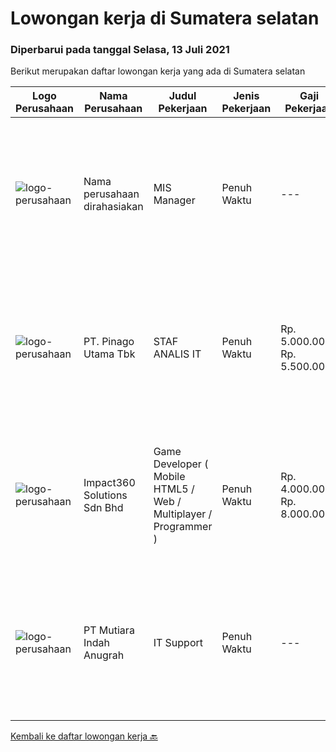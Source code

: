 
  # Lowongan kerja di Sumatera selatan

  ### Diperbarui pada tanggal Selasa, 13 Juli 2021

  Berikut merupakan daftar lowongan kerja yang ada di Sumatera selatan

  |Logo Perusahaan | Nama Perusahaan | Judul Pekerjaan | Jenis Pekerjaan | Gaji Pekerjaan | Lokasi | Deskripsi | Tanggal diunggah | Pranala |
  | -------------- | --------------- | --------------- | --------- | --------- | -------------- | ------- | ----------- | ----------- |
  |![logo-perusahaan](https://us.123rf.com/450wm/pavelstasevich/pavelstasevich1811/pavelstasevich181101027/112815900-stock-vector-no-image-available-icon-flat-vector.jpg?ver=6)|Nama perusahaan dirahasiakan|MIS Manager|Penuh Waktu|---|Bali|Pendidikan minimal S1 segala jurusan Memiliki pengetahuan mengenai PHP dan bahasa pemrograman lainnya atau menguasai jaringan Gaji negotiable...|Sabtu, 03 Juli 2021|https://www.jobstreet.co.id/id/job/mis-manager-3570970?token=0~32f1e1a7-1a14-4811-866e-eea18ec48a34&sectionRank=1&jobId=jobstreet-id-job-3570970|
|![logo-perusahaan](https://image-service-cdn.seek.com.au/78cc1b5cbfe79e52da7b805355a2f8076735787c/ee4dce1061f3f616224767ad58cb2fc751b8d2dc)|PT. Pinago Utama Tbk|STAF ANALIS IT|Penuh Waktu|Rp. 5.000.000-Rp. 5.500.000|Sumatera Selatan|Kualifikasi: Strata-1 Jurusan Sistem Informatika Pengalaman minimal 3 Tahun di Perusahaan Perkebunan Mampu membuat dan mengembangkan Aplikasi untuk...|Rabu, 23 Juni 2021|https://www.jobstreet.co.id/id/job/staf-analis-it-3564086?token=0~32f1e1a7-1a14-4811-866e-eea18ec48a34&sectionRank=2&jobId=jobstreet-id-job-3564086|
|![logo-perusahaan](https://image-service-cdn.seek.com.au/06b729438205195a03d4bcec08ce1ddd5d9c1576/ee4dce1061f3f616224767ad58cb2fc751b8d2dc)|Impact360 Solutions Sdn Bhd|Game Developer ( Mobile HTML5 / Web / Multiplayer / Programmer )|Penuh Waktu|Rp. 4.000.000-Rp. 8.000.000|Aceh|We are hiring remote HTML5 game developers from all parts of Indonesia. If you have real experience building HTML5 games or applications, you're...|Selasa, 22 Juni 2021|https://www.jobstreet.co.id/id/job/game-developer-mobile-html5-web-multiplayer-programmer-4597348/origin/my?token=0~32f1e1a7-1a14-4811-866e-eea18ec48a34&sectionRank=3&jobId=jobstreet-my-job-4597348|
|![logo-perusahaan](https://image-service-cdn.seek.com.au/b0146ca1bff62016b08761a93c013267e0643d14/ee4dce1061f3f616224767ad58cb2fc751b8d2dc)|PT Mutiara Indah Anugrah|IT Support|Penuh Waktu|---|Palembang|JOB DESCRIPTION: Responsible for operation and maintenance of IT General, Strong in network infrastructure and IT system as requested  Maintain...|Selasa, 15 Juni 2021|https://www.jobstreet.co.id/id/job/it-support-3557066?token=0~32f1e1a7-1a14-4811-866e-eea18ec48a34&sectionRank=4&jobId=jobstreet-id-job-3557066|


  [Kembali ke daftar lowongan kerja 🔙](../README.md#daftar-lowongan-kerja)
  